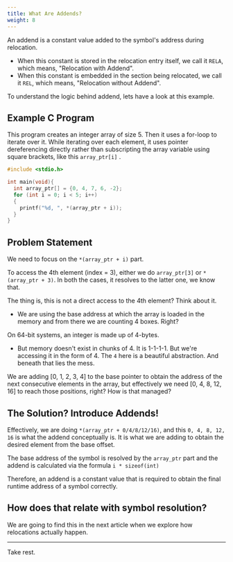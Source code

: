 ```yaml
---
title: What Are Addends?
weight: 8
---
```


An addend is a constant value added to the symbol's address during relocation.

* When this constant is stored in the relocation entry itself, we call it `RELA`, which means, "Relocation with Addend".
* When this constant is embedded in the section being relocated, we call it `REL`, which means, "Relocation without Addend".

To understand the logic behind addend, lets have a look at this example.

## Example C Program

This program creates an integer array of size 5. Then it uses a for-loop to iterate over it. While iterating over each element, it uses pointer dereferencing directly rather than subscripting the array variable using square brackets, like this `array_ptr[i]` .

```c
#include <stdio.h>

int main(void){
  int array_ptr[] = {0, 4, 7, 6, -2};
  for (int i = 0; i < 5; i++)
  {
    printf("%d, ", *(array_ptr + i));
  }
}
```

## Problem Statement

We need to focus on the `*(array_ptr + i)` part.

To access the 4th element (index = 3), either we do `array_ptr[3]` or `*(array_ptr + 3)`. In both the cases, it resolves to the latter one, we know that.

The thing is, this is not a direct access to the 4th element? Think about it.

* We are using the base address at which the array is loaded in the memory and from there we are counting 4 boxes. Right?

On 64-bit systems, an integer is made up of 4-bytes.

* But memory doesn't exist in chunks of 4. It is 1-1-1-1. But we're accessing it in the form of 4. The `4` here is a beautiful abstraction. And beneath that lies the mess.

We are adding \[0, 1, 2, 3, 4] to the base pointer to obtain the address of the next consecutive elements in the array, but effectively we need \[0, 4, 8, 12, 16] to reach those positions, right? How is that managed?

## The Solution? Introduce Addends!

Effectively, we are doing `*(array_ptr + 0/4/8/12/16)`, and this `0, 4, 8, 12, 16` is what the addend conceptually is. It is what we are adding to obtain the desired element from the base offset.

The base address of the symbol is resolved by the `array_ptr` part and the addend is calculated via the formula `i * sizeof(int)`

Therefore, an addend is a constant value that is required to obtain the final runtime address of a symbol correctly.

## How does that relate with symbol resolution?

We are going to find this in the next article when we explore how relocations actually happen.

***

Take rest.
